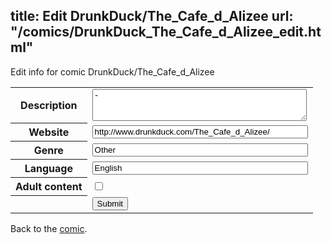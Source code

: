 title: Edit DrunkDuck/The_Cafe_d_Alizee
url: "/comics/DrunkDuck_The_Cafe_d_Alizee_edit.html"
---
Edit info for comic DrunkDuck/The_Cafe_d_Alizee

<form name="comic" action="http://gaepostmail.appspot.com/comic/" method="post">
<table class="comicinfo">
<tr>
<th>Description</th><td><textarea name="description" cols="40" rows="3">-</textarea></td>
</tr>
<tr>
<th>Website</th><td><input type="text" name="url" value="http://www.drunkduck.com/The_Cafe_d_Alizee/" size="40"/></td>
</tr>
<tr>
<th>Genre</th><td><input type="text" name="genre" value="Other" size="40"/></td>
</tr>
<tr>
<th>Language</th><td><input type="text" name="language" value="English" size="40"/></td>
</tr>
<tr>
<th>Adult content</th><td><input type="checkbox" name="adult" value="adult" /></td>
</tr>
<tr>
<th></th><td>
<input type="hidden" name="comic" value="DrunkDuck_The_Cafe_d_Alizee" />
<input type="submit" name="submit" value="Submit" />
</td>
</tr>
</table>
</form>

Back to the [comic](DrunkDuck_The_Cafe_d_Alizee.html).
